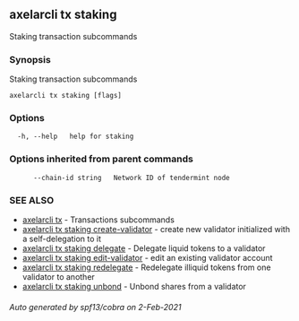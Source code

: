 ## axelarcli tx staking

Staking transaction subcommands

### Synopsis

Staking transaction subcommands

```
axelarcli tx staking [flags]
```

### Options

```
  -h, --help   help for staking
```

### Options inherited from parent commands

```
      --chain-id string   Network ID of tendermint node
```

### SEE ALSO

- [axelarcli tx](axelarcli_tx.md)	 - Transactions subcommands
- [axelarcli tx staking create-validator](axelarcli_tx_staking_create-validator.md)	 - create new validator initialized with a self-delegation to it
- [axelarcli tx staking delegate](axelarcli_tx_staking_delegate.md)	 - Delegate liquid tokens to a validator
- [axelarcli tx staking edit-validator](axelarcli_tx_staking_edit-validator.md)	 - edit an existing validator account
- [axelarcli tx staking redelegate](axelarcli_tx_staking_redelegate.md)	 - Redelegate illiquid tokens from one validator to another
- [axelarcli tx staking unbond](axelarcli_tx_staking_unbond.md)	 - Unbond shares from a validator

###### Auto generated by spf13/cobra on 2-Feb-2021
